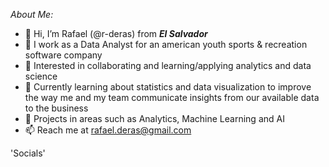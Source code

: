 *About Me:*

- 👋 Hi, I’m Rafael (@r-deras) from ***El Salvador***
- 🔧 I work as a Data Analyst for an american youth sports & recreation software company
- 👀 Interested in collaborating and learning/applying analytics and data science
- 🌱 Currently learning about statistics and data visualization to improve the way me and my team communicate insights from our available data to the business
- 💞️ Projects in areas such as Analytics, Machine Learning and AI
- 📫 Reach me at rafael.deras@gmail.com

'Socials'
